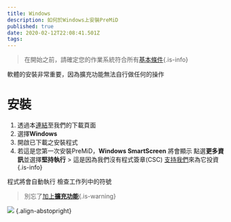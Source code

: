 ```yaml
---
title: Windows
description: 如何於Windows上安裝PreMiD
published: true
date: 2020-02-12T22:08:41.501Z
tags:
---
```


> 在開始之前，請確定您的作業系統符合所有[基本條件](/install/requirements){.is-info}

軟體的安裝非常重要，因為擴充功能無法自行做任何的操作

# 安裝
1. 透過本[連結](https://premid.app/downloads)至我們的下載頁面
2. 選擇**Windows**
3. 開啟已下載之安裝程式
4. 若這是您第一次安裝PreMiD，**Windows SmartScreen** 將會顯示 點選**更多資訊**並選擇**堅持執行** > 這是因為我們沒有程式簽章(CSC) [支持我們](https://www.patreon.com/Timeraa)來為它投資{.is-info}

程式將會自動執行 檢查工作列中的符號

> 別忘了[加上**擴充功能**](/install){.is-warning}

![](https://a.icons8.com/djxbtnYm/GBjHDS/svg.svg) {.align-abstopright}